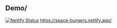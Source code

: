 ## Demo/
[![Netlify Status](https://api.netlify.com/api/v1/badges/499524d7-3b9f-4705-aa28-3669c5402723/deploy-status)](https://app.netlify.com/sites/space-burgers/deploys) 
https://space-burgers.netlify.app/